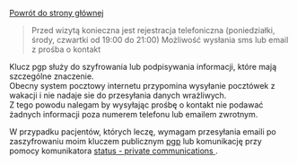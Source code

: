 <a href="https://gabinetpsychiatra.pl"> Powrót do strony głównej </a>

>Przed wizytą konieczna jest rejestracja telefoniczna 
>(poniedziałki, środy, czwartki od 19:00 do 21:00)
>Możliwość wysłania sms lub email z prośba o kontakt
<p>
Klucz pgp służy do szyfrowania lub podpisywania informacji, które mają szczególne znaczenie.
<br>
Obecny system pocztowy internetu przypomina wysyłanie pocztówek z wakacji i nie nadaje sie do przesyłania danych wrażliwych.
<br>
Z tego powodu nalegam by wysyłając prośbę o kontakt nie podawać żadnych informacji poza numerem telefonu lub emailem zwrotnym.

W przypadku pacjentów, których leczę, wymagam przesyłania emaili po zaszyfrowaniu moim kluczem publicznym <a href="https://gabinetpsychiatra.pl/pgp"> pgp</a> lub komunikację przy pomocy komunikatora <a href="https://status.im/"> status - private communications </a>.
